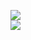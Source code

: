 [![](https://img.shields.io/badge/Made%20With-Github%20Spray-lightgrey.svg?style=for-the-badge&logo=github)](https://github.com/Annihil/github-spray#8789)  
[![](https://i.imgur.com/2DrTn0Z.gif)](https://github.com/Annihil/github-spray)